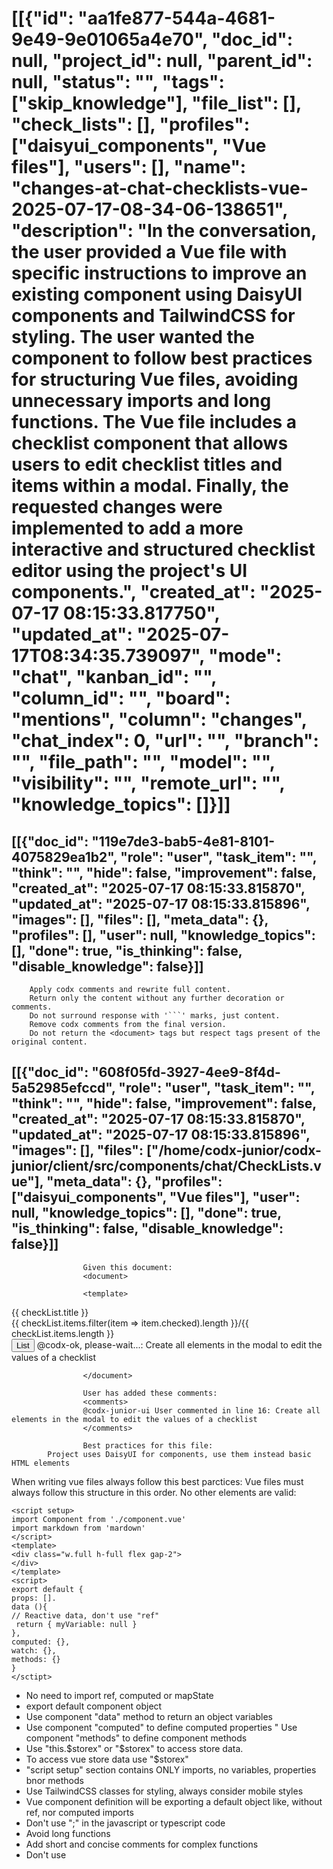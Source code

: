 # [[{"id": "aa1fe877-544a-4681-9e49-9e01065a4e70", "doc_id": null, "project_id": null, "parent_id": null, "status": "", "tags": ["skip_knowledge"], "file_list": [], "check_lists": [], "profiles": ["daisyui_components", "Vue files"], "users": [], "name": "changes-at-chat-checklists-vue-2025-07-17-08-34-06-138651", "description": "In the conversation, the user provided a Vue file with specific instructions to improve an existing component using DaisyUI components and TailwindCSS for styling. The user wanted the component to follow best practices for structuring Vue files, avoiding unnecessary imports and long functions. The Vue file includes a checklist component that allows users to edit checklist titles and items within a modal. Finally, the requested changes were implemented to add a more interactive and structured checklist editor using the project's UI components.", "created_at": "2025-07-17 08:15:33.817750", "updated_at": "2025-07-17T08:34:35.739097", "mode": "chat", "kanban_id": "", "column_id": "", "board": "mentions", "column": "changes", "chat_index": 0, "url": "", "branch": "", "file_path": "", "model": "", "visibility": "", "remote_url": "", "knowledge_topics": []}]]
## [[{"doc_id": "119e7de3-bab5-4e81-8101-4075829ea1b2", "role": "user", "task_item": "", "think": "", "hide": false, "improvement": false, "created_at": "2025-07-17 08:15:33.815870", "updated_at": "2025-07-17 08:15:33.815896", "images": [], "files": [], "meta_data": {}, "profiles": [], "user": null, "knowledge_topics": [], "done": true, "is_thinking": false, "disable_knowledge": false}]]

        Apply codx comments and rewrite full content.
        Return only the content without any further decoration or comments.
        Do not surround response with '```' marks, just content.
        Remove codx comments from the final version.
        Do not return the <document> tags but respect tags present of the original content.
        
## [[{"doc_id": "608f05fd-3927-4ee9-8f4d-5a52985efccd", "role": "user", "task_item": "", "think": "", "hide": false, "improvement": false, "created_at": "2025-07-17 08:15:33.815870", "updated_at": "2025-07-17 08:15:33.815896", "images": [], "files": ["/home/codx-junior/codx-junior/client/src/components/chat/CheckLists.vue"], "meta_data": {}, "profiles": ["daisyui_components", "Vue files"], "user": null, "knowledge_topics": [], "done": true, "is_thinking": false, "disable_knowledge": false}]]

                    Given this document:
                    <document>

                    <template>
  <div class="flex gap-2 items-center">
    <div v-for="checkList in checkLists" :key="checkList.title"
      class="badge flex gap-2"
      @click="onEditChecklist(checkList)"
      >
      <div>{{ checkList.title }}</div>
      <div>
        {{ checkList.items.filter(item => item.checked).length }}/{{ checkList.items.length }}
        <i class="fa-regular fa-square-check"></i>
        </div>
    </div>
    <button class="btn btn-xs" @click="onEditChecklist"> List</button>
    <modal close="true" @close="selectedChecklist = null" v-if="selectedChecklist">
      <!-- Checklist editor that allows title change, add/remove/check elements, with Save/Discard actions.
         Save updates the original checklist and emits a "change" event. -->
      @codx-ok, please-wait...: Create all elements in the modal to edit the values of a checklist
    </modal>
  </div>
</template>

<script>
export default {
  props: ['chat'],
  data() {
    return {
      selectedChecklist: null,
      editChecklist: null
    }
  },
  computed: {
    checkLists() {
      return [
        {
          title: 'Checklist 1',
          items: [
            { title: "Add new item", checked: true, checked_at: "20250101T23:00:01", checked_by: "userName" },
            { title: "List all tasks to be done", checked: false }
          ]
        },
        {
          title: 'Checklist 2',
          items: [
            { title: "Validate build", checked: true },
            { title: "Call team meeting", checked: true }
          ]
        }
      ]
    },
    methods: {
      onEditChecklist(checkList) {
        this.selectedChecklist = checkList
        this.editChecklist = checkList ? { ...checkList } : {}
      }
    }
  }
}
</script>

                    </document>

                    User has added these comments:
                    <comments>
                    @codx-junior-ui User commented in line 16: Create all elements in the modal to edit the values of a checklist
                    </comments>

                    Best practices for this file:
            Project uses DaisyUI for components, use them instead basic HTML elements
When writing vue files always follow this best parctices:
Vue files must always follow this structure in this order.
No other elements are valid:
```example vue file
<script setup>
import Component from './component.vue'
import markdown from 'mardown'
</script>
<template>
<div class="w.full h-full flex gap-2">
</div>
</template>
<script>
export default {
props: [].
data (){
// Reactive data, don't use "ref"
 return { myVariable: null }
},
computed: {},
watch: {},
methods: {}
}
</sctipt>
```
* No need to import ref, computed or mapState 
* export default component object
* Use component "data" method to return an object variables
* Use component "computed" to define computed properties
" Use component "methods" to define component methods 
* Use "this.$storex" or "$storex" to access store data.
* To access vue store data use "$storex"
* "script setup" section contains ONLY imports, no variables, properties bnor methods
* Use TailwindCSS classes for styling, always consider mobile styles
* Vue component definition will be exporting a default object like, without ref, nor computed imports
* Don't use ";" in the javascript or typescript code
* Avoid long functions
* Add short and concise comments for complex functions
* Don't use <style> elements, use TailWindCSS classes
            
                    
## [[{"doc_id": "72f2a0d3-250c-4660-88e0-b118041044a2", "role": "assistant", "task_item": "", "think": null, "hide": false, "improvement": false, "created_at": "2025-07-17 08:15:33.815870", "updated_at": "2025-07-17 08:15:33.815896", "images": [], "files": [], "meta_data": {"time_taken": 25.889410734176636, "first_chunk_time_taken": 8.726119995117188e-05, "model": "gpt-4o"}, "profiles": ["daisyui_components", "Vue files"], "user": null, "knowledge_topics": [], "done": true, "is_thinking": null, "disable_knowledge": false}]]
<template>
  <div class="flex gap-2 items-center">
    <div v-for="checkList in checkLists" :key="checkList.title"
      class="badge flex gap-2"
      @click="onEditChecklist(checkList)"
      >
      <div>{{ checkList.title }}</div>
      <div>
        {{ checkList.items.filter(item => item.checked).length }}/{{ checkList.items.length }}
        <i class="fa-regular fa-square-check"></i>
        </div>
    </div>
    <button class="btn btn-xs" @click="onEditChecklist"> List</button>
    <modal close="true" @close="selectedChecklist = null" v-if="selectedChecklist">
      <div class="flex flex-col">
        <input type="text" v-model="editChecklist.title" class="input input-bordered mb-2" placeholder="Edit Checklist Title"/>
        <div v-for="(item, index) in editChecklist.items" :key="index" class="flex items-center gap-2 mb-2">
          <input type="checkbox" v-model="item.checked" class="checkbox"/>
          <input type="text" v-model="item.title" class="input input-bordered" placeholder="Edit Item"/>
          <button @click="removeItem(index)" class="btn btn-sm btn-outline">Remove</button>
        </div>
        <button @click="addItem" class="btn btn-sm btn-primary mb-2">Add Item</button>
        <div class="flex gap-2">
          <button @click="saveChecklist" class="btn btn-primary">Save</button>
          <button @click="discardChanges" class="btn btn-secondary">Discard</button>
        </div>
      </div>
    </modal>
  </div>
</template>

<script>
export default {
  props: ['chat'],
  data() {
    return {
      selectedChecklist: null,
      editChecklist: null
    }
  },
  computed: {
    checkLists() {
      return [
        {
          title: 'Checklist 1',
          items: [
            { title: "Add new item", checked: true, checked_at: "20250101T23:00:01", checked_by: "userName" },
            { title: "List all tasks to be done", checked: false }
          ]
        },
        {
          title: 'Checklist 2',
          items: [
            { title: "Validate build", checked: true },
            { title: "Call team meeting", checked: true }
          ]
        }
      ]
    }
  },
  methods: {
    onEditChecklist(checkList) {
      this.selectedChecklist = checkList
      this.editChecklist = checkList ? { ...checkList } : {}
    },
    addItem() {
      if (this.editChecklist) {
        this.editChecklist.items.push({ title: "", checked: false })
      }
    },
    removeItem(index) {
      if (this.editChecklist) {
        this.editChecklist.items.splice(index, 1)
      }
    },
    saveChecklist() {
      if (this.selectedChecklist) {
        Object.assign(this.selectedChecklist, this.editChecklist)
        this.$emit('change', this.selectedChecklist)
        this.selectedChecklist = null
      }
    },
    discardChanges() {
      this.selectedChecklist = null
    }
  }
}
</script>